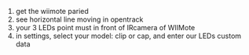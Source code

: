 1. get the wiimote paried
1. see horizontal line moving in opentrack
1. your 3 LEDs point must in front of IRcamera of WIIMote
1. in settings, select your model: clip or cap, and enter our LEDs custom data